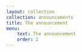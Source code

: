 ```yaml
---
layout: collection
collection: announcements
title: The announcement
menu:
    text: The announcement
    order: 2
---
```


